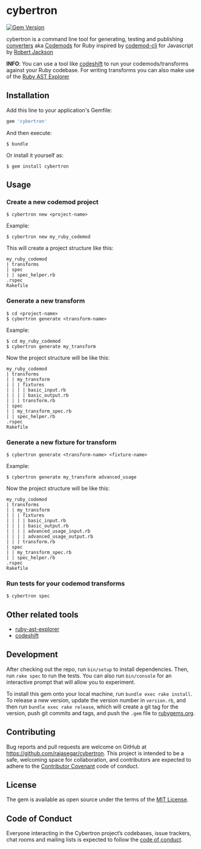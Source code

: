 # cybertron

[![Gem Version](https://badge.fury.io/rb/cybertron.svg)](https://badge.fury.io/rb/cybertron)

cybertron is a command line tool for generating, testing and publishing 
[converters](https://github.com/rajasegar/awesome-ruby-ast#converters) aka 
[Codemods](https://github.com/facebook/codemod) for Ruby inspired by [codemod-cli](https://github.com/rwjblue/codemod-cli) for Javascript by [Robert Jackson](https://github.com/rwjblue)

**INFO**:
You can use a tool like [codeshift](https://github.com/rajasegar/codeshift) to run your codemods/transforms against your Ruby codebase.
For writing transforms you can also make use of the [Ruby AST Explorer](https://ruby-ast-explorer.herokuapp.com/)

## Installation

Add this line to your application's Gemfile:

```ruby
gem 'cybertron'
```

And then execute:

    $ bundle

Or install it yourself as:

    $ gem install cybertron

## Usage

### Create a new codemod project
```
$ cybertron new <project-name>
```
Example:

```
$ cybertron new my_ruby_codemod
```
This will create a project structure like this:
```
my_ruby_codemod
| transforms
| spec
| | spec_helper.rb
.rspec
Rakefile
```

### Generate a new transform
```
$ cd <project-name>
$ cybertron generate <transform-name>
```

Example:
```
$ cd my_ruby_codemod
$ cybertron generate my_transform
```

Now the project structure will be like this:
```
my_ruby_codemod
| transforms
| | my_transform
| | | fixtures
| | | | basic_input.rb
| | | | basic_output.rb
| | | transform.rb
| spec
| | my_transform_spec.rb
| | spec_helper.rb
.rspec
Rakefile
```
### Generate a new fixture for transform
```
$ cybertron generate <transform-name> <fixture-name>
```
Example:

```
$ cybertron generate my_transform advanced_usage
```

Now the project structure will be like this:
```
my_ruby_codemod
| transforms
| | my_transform
| | | fixtures
| | | | basic_input.rb
| | | | basic_output.rb
| | | | advanced_usage_input.rb
| | | | advanced_usage_output.rb
| | | transform.rb
| spec
| | my_transform_spec.rb
| | spec_helper.rb
.rspec
Rakefile
```
### Run tests for your codemod transforms
```
$ cybertron spec
```

## Other related tools
- [ruby-ast-explorer](https://github.com/rajasegar/ruby-ast-explorer)
- [codeshift](https://github.com/rajasegar/codeshift)

## Development

After checking out the repo, run `bin/setup` to install dependencies. Then, run `rake spec` to run the tests. You can also run `bin/console` for an interactive prompt that will allow you to experiment.

To install this gem onto your local machine, run `bundle exec rake install`. To release a new version, update the version number in `version.rb`, and then run `bundle exec rake release`, which will create a git tag for the version, push git commits and tags, and push the `.gem` file to [rubygems.org](https://rubygems.org).

## Contributing

Bug reports and pull requests are welcome on GitHub at https://github.com/rajasegar/cybertron. This project is intended to be a safe, welcoming space for collaboration, and contributors are expected to adhere to the [Contributor Covenant](http://contributor-covenant.org) code of conduct.

## License

The gem is available as open source under the terms of the [MIT License](https://opensource.org/licenses/MIT).

## Code of Conduct

Everyone interacting in the Cybertron project’s codebases, issue trackers, chat rooms and mailing lists is expected to follow the [code of conduct](https://github.com/[USERNAME]/cybertron/blob/master/CODE_OF_CONDUCT.md).

